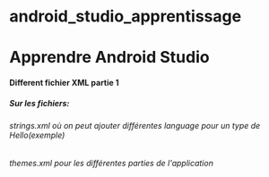 # android_studio_apprentissage
<h1>Apprendre Android Studio</h1>
<h4>Different fichier XML partie 1</h4>
<h5>Sur les fichiers:</h5>
<h6>strings.xml où on peut ajouter différentes language pour un type de Hello(exemple)</h6>
<h6>themes.xml pour les différentes parties de l'application</h6>